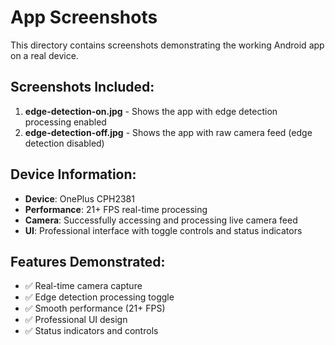 # App Screenshots

This directory contains screenshots demonstrating the working Android app on a real device.

## Screenshots Included:

1. **edge-detection-on.jpg** - Shows the app with edge detection processing enabled
2. **edge-detection-off.jpg** - Shows the app with raw camera feed (edge detection disabled)

## Device Information:
- **Device**: OnePlus CPH2381
- **Performance**: 21+ FPS real-time processing
- **Camera**: Successfully accessing and processing live camera feed
- **UI**: Professional interface with toggle controls and status indicators

## Features Demonstrated:
- ✅ Real-time camera capture
- ✅ Edge detection processing toggle
- ✅ Smooth performance (21+ FPS)
- ✅ Professional UI design
- ✅ Status indicators and controls